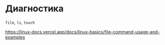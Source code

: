 # Диагностика

`file`, `ls`, `touch`

https://linux-docs.vercel.app/docs/linux-basics/file-command-usage-and-examples
